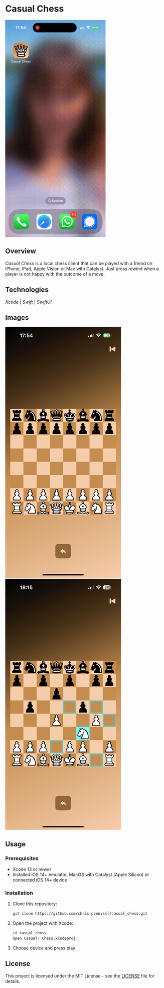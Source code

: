 # Casual Chess

![Casual Chess Demo](img/video.gif)

## Overview

_Casual Chess_ is a local chess client that can be played with a friend on iPhone, iPad, Apple Vision or Mac with Catalyst.
Just press rewind when a player is not happy with the outcome of a move.

## Technologies

_Xcode_ | _Swift_ | _SwiftUI_

## Images

![Casual Chess Screen 1](img/screenshot_1.png) ![Casual Chess Screen 2](img/screenshot_2.png)

## Usage

### Prerequisites

- Xcode 13 or newer
- Installed iOS 14+ emulator, MacOS with Catalyst (Apple Silicon) or connected iOS 14+ device

### Installation

1. Clone this repository:
   ```bash
   git clone https://github.com/chris-prenissl/casual_chess.git
   ```
2. Open the project with Xcode:
   ```bash
   cd casual_chess
   open Casual\ Chess.xcodeproj
   ```
3. Choose device and press play

## License

This project is licensed under the MIT License - see the [LICENSE](LICENSE.md) file for details.
